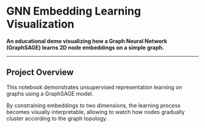 # GNN Embedding Learning Visualization

**An educational demo visualizing how a Graph Neural Network (GraphSAGE) learns 2D node embeddings on a simple graph.**

---

## Project Overview

This notebook demonstrates unsupervised representation learning on graphs using a GraphSAGE model.

By constraining embeddings to two dimensions, the learning process becomes visually interpretable, allowing to watch how nodes gradually cluster according to the graph topology.

